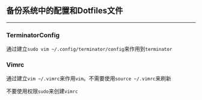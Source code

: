## 备份系统中的配置和Dotfiles文件

-----
### TerminatorConfig
通过建立`sudo vim ~/.config/terminator/config`来作用到`terminator`

### Vimrc
通过建立`vim ~/.vimrc`来作用`vim`。不需要使用`source ~/.vimrc`来刷新

不要使用权限`sudo`来创建`vimrc`